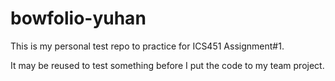 # bowfolio-yuhan

This is my personal test repo to practice for ICS451 Assignment#1.

It may be reused to test something before I put the code to my team project.
